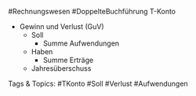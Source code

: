  #Rechnungswesen #DoppelteBuchführung T-Konto
  - Gewinn und Verlust (GuV)
    - Soll
      - Summe Aufwendungen
    - Haben
      - Summe Erträge
    - Jahresüberschuss

   Tags & Topics:
   #TKonto
   #Soll
   #Verlust
   #Aufwendungen